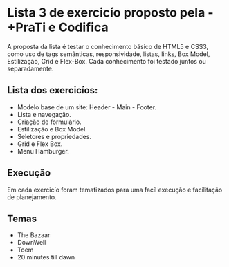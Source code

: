 # Lista 3 de exercicío proposto pela - +PraTi e Codifica
A proposta da lista é testar o conhecimento básico de HTML5 e CSS3, como uso de tags semânticas, responsividade, listas, links, Box Model, Estilização, Grid e Flex-Box. Cada conhecimento foi testado juntos ou separadamente.

## Lista dos exercicíos:
- Modelo base de um site: Header - Main - Footer.
- Lista e navegação.
- Criação de formulário.
- Estilização e Box Model.
- Seletores e propriedades.
- Grid  e Flex Box.
- Menu Hamburger.

## Execução
Em cada exercicío foram tematizados para uma facíl execução e facilitação de planejamento.

## Temas
- The Bazaar
- DownWell
- Toem
- 20 minutes till dawn

